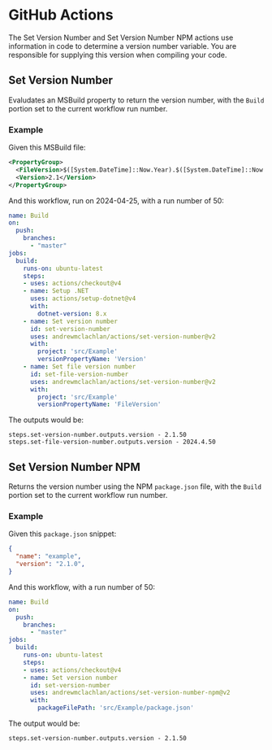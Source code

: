 # GitHub Actions

The Set Version Number and Set Version Number NPM actions use information in code to determine a version number variable. You are responsible for supplying this version when compiling your code.

## Set Version Number

Evaludates an MSBuild property to return the version number, with the `Build` portion set to the current workflow run number.

### Example

Given this MSBuild file:

```xml
<PropertyGroup>
  <FileVersion>$([System.DateTime]::Now.Year).$([System.DateTime]::Now.Month).0</FileVersion>
  <Version>2.1</Version>
</PropertyGroup>
```

And this workflow, run on 2024-04-25, with a run number of 50:

```yaml
name: Build
on:
  push:
    branches:
      - "master"
jobs:
  build:
    runs-on: ubuntu-latest
    steps:
    - uses: actions/checkout@v4
    - name: Setup .NET
      uses: actions/setup-dotnet@v4
      with:
        dotnet-version: 8.x
    - name: Set version number
      id: set-version-number
      uses: andrewmclachlan/actions/set-version-number@v2
      with:
        project: 'src/Example'
        versionPropertyName: 'Version'
    - name: Set file version number
      id: set-file-version-number
      uses: andrewmclachlan/actions/set-version-number@v2
      with:
        project: 'src/Example'
        versionPropertyName: 'FileVersion'
```

The outputs would be:

```
steps.set-version-number.outputs.version - 2.1.50
steps.set-file-version-number.outputs.version - 2024.4.50
```

## Set Version Number NPM

Returns the version number using the NPM `package.json` file, with the `Build` portion set to the current workflow run number.

### Example

Given this `package.json` snippet:

```json
{
  "name": "example",
  "version": "2.1.0",
}
```

And this workflow, with a run number of 50:

```yaml
name: Build
on:
  push:
    branches:
      - "master"
jobs:
  build:
    runs-on: ubuntu-latest
    steps:
    - uses: actions/checkout@v4
    - name: Set version number
      id: set-version-number
      uses: andrewmclachlan/actions/set-version-number-npm@v2
      with:
        packageFilePath: 'src/Example/package.json'
```

The output would be:

```
steps.set-version-number.outputs.version - 2.1.50
```

